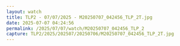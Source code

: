 ```yaml
---
layout: watch
title: TLP2 - 07/07/2025 - M20250707_042456_TLP_2T.jpg
date: 2025-07-07 04:24:56
permalink: /2025/07/07/watch/M20250707_042456_TLP_2
capture: TLP2/2025/202507/20250706/M20250707_042456_TLP_2T.jpg
---
```

